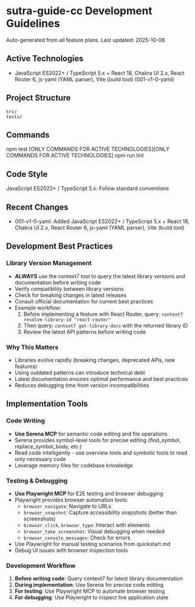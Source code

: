 # sutra-guide-cc Development Guidelines

Auto-generated from all feature plans. Last updated: 2025-10-06

## Active Technologies
- JavaScript ES2022+ / TypeScript 5.x + React 18, Chakra UI 2.x, React Router 6, js-yaml (YAML parser), Vite (build tool) (001-v1-0-yaml)

## Project Structure
```
src/
tests/
```

## Commands
npm test [ONLY COMMANDS FOR ACTIVE TECHNOLOGIES][ONLY COMMANDS FOR ACTIVE TECHNOLOGIES] npm run lint

## Code Style
JavaScript ES2022+ / TypeScript 5.x: Follow standard conventions

## Recent Changes
- 001-v1-0-yaml: Added JavaScript ES2022+ / TypeScript 5.x + React 18, Chakra UI 2.x, React Router 6, js-yaml (YAML parser), Vite (build tool)

<!-- MANUAL ADDITIONS START -->

## Development Best Practices

### Library Version Management
- **ALWAYS** use the context7 tool to query the latest library versions and documentation before writing code
- Verify compatibility between library versions
- Check for breaking changes in latest releases
- Consult official documentation for current best practices
- Example workflow:
  1. Before implementing a feature with React Router, query: `context7 resolve-library-id "react-router"`
  2. Then query: `context7 get-library-docs` with the returned library ID
  3. Review the latest API patterns before writing code

### Why This Matters
- Libraries evolve rapidly (breaking changes, deprecated APIs, new features)
- Using outdated patterns can introduce technical debt
- Latest documentation ensures optimal performance and best practices
- Reduces debugging time from version incompatibilities

## Implementation Tools

### Code Writing
- **Use Serena MCP** for semantic code editing and file operations
- Serena provides symbol-level tools for precise editing (find_symbol, replace_symbol_body, etc.)
- Read code intelligently - use overview tools and symbolic tools to read only necessary code
- Leverage memory files for codebase knowledge

### Testing & Debugging
- **Use Playwright MCP** for E2E testing and browser debugging
- Playwright provides browser automation tools:
  - `browser_navigate`: Navigate to URLs
  - `browser_snapshot`: Capture accessibility snapshots (better than screenshots)
  - `browser_click`, `browser_type`: Interact with elements
  - `browser_take_screenshot`: Visual debugging when needed
  - `browser_console_messages`: Check for errors
- Use Playwright for manual testing scenarios from quickstart.md
- Debug UI issues with browser inspection tools

### Development Workflow
1. **Before writing code**: Query context7 for latest library documentation
2. **During implementation**: Use Serena for precise code editing
3. **For testing**: Use Playwright MCP to automate browser testing
4. **For debugging**: Use Playwright to inspect live application state

<!-- MANUAL ADDITIONS END -->